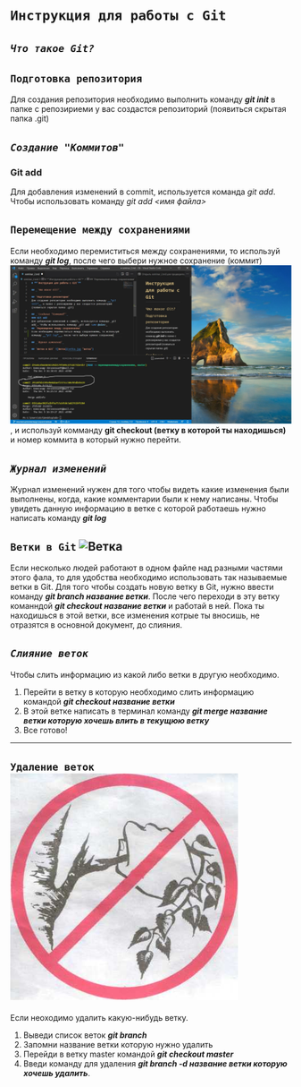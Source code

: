 # **`Инструкция для работы с Git`**

## _`Что такое Git?`_

## `Подготовка репозитория`
Для создания репозитория необходимо выполнить команду __*git init*__ в папке с репозириеми у вас создастся репозиторий (появиться скрытая папка .git)

## _`Создание "Коммитов"`_
### Git add
Для добавления изменений в commit, используется команда _git add_. Чтобы использовать команду _git add <имя файла>_
## `Перемещение между сохранениями`
Если необходимо перемиститься между сохранениями, то используй команду __*git log*__, после чего выбери нужное сохранение (коммит)  ![Скрин](save.jpg "Скрин коммита"), и используй комманду **git checkout (ветку в которой ты находишься)** и номер коммита в который нужно перейти.

## _`Журнал изменений`_
Журнал изменений нужен для того чтобы видеть какие изменения были выполнены, когда, какие комментарии были к нему написаны. Чтобы увидеть данную информацию в ветке с которой работаешь нужно написать команду *__git log__*

## `Ветки в Git` ![Ветка](vetka.jpg "ветка")
Если несколько людей работают в одном файле над разными частями этого фала, то для удобства необходимо использовать так называемые ветки в Git. Для того чтобы создать новую ветку в Git, нужно ввести команду *__git branch название ветки__*. После чего переходи в эту ветку команндой *__git checkout название ветки__* и работай в ней. Пока ты находишься в этой ветки, все изменения котрые ты вносишь, не отразятся в основной документ, до слияния.
## _`Слияние веток`_
Чтобы слить информацию из какой либо ветки в другую необходимо.
 1. Перейти в ветку в которую необходимо слить информацию командой *__git checkout название ветки__* 
 2. В этой ветке написать в терминал команду *__git merge название ветки которую хочешь влить в текущюю ветку__*
 3. Все готово!
 ___
## `Удаление веток` ![Ветка](vetkinet.jpg "удаление ветки")
Если неоходимо удалить какую-нибудь ветку.
1. Выведи список веток *__git branch__*
2. Запомни название ветки которую нужно удалить
3. Перейди в ветку master командой *__git checkout master__*
4. Введи команду для удаления *__git branch -d название ветки которую хочешь удалить__*.